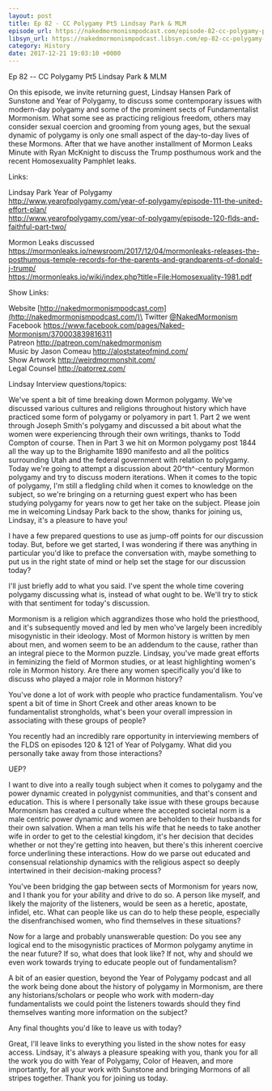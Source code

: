 ```yaml
---
layout: post
title: Ep 82 - CC Polygamy Pt5 Lindsay Park & MLM
episode_url: https://nakedmormonismpodcast.com/episode-82-cc-polygamy-pt5-lindsay-park-mlm/
libsyn_url: https://nakedmormonismpodcast.libsyn.com/ep-82-cc-polygamy-pt5-lindsay-park-mlm
category: History
date: 2017-12-21 19:03:10 +0000
---
```


Ep 82 -- CC Polygamy Pt5 Lindsay Park & MLM

On this episode, we invite returning guest, Lindsay Hansen Park of
Sunstone and Year of Polygamy, to discuss some contemporary issues with
modern-day polygamy and some of the prominent sects of Fundamentalist
Mormonism. What some see as practicing religious freedom, others may
consider sexual coercion and grooming from young ages, but the sexual
dynamic of polygamy is only one small aspect of the day-to-day lives of
these Mormons. After that we have another installment of Mormon Leaks
Minute with Ryan McKnight to discuss the Trump posthumous work and the
recent Homosexuality Pamphlet leaks.

Links:

Lindsay Park Year of Polygamy\
<http://www.yearofpolygamy.com/year-of-polygamy/episode-111-the-united-effort-plan/>\
<http://www.yearofpolygamy.com/year-of-polygamy/episode-120-flds-and-faithful-part-two/>

Mormon Leaks discussed\
<https://mormonleaks.io/newsroom/2017/12/04/mormonleaks-releases-the-posthumous-temple-records-for-the-parents-and-grandparents-of-donald-j-trump/>\
<https://mormonleaks.io/wiki/index.php?title=File:Homosexuality-1981.pdf>

Show Links:

Website [http://nakedmormonismpodcast.com](http://nakedmormonismpodcast.com/)\
Twitter [\@NakedMormonism](https://twitter.com/NakedMormonism)\
Facebook <https://www.facebook.com/pages/Naked-Mormonism/370003839816311>\
Patreon <http://patreon.com/nakedmormonism>\
Music by Jason Comeau <http://aloststateofmind.com/>\
Show Artwork <http://weirdmormonshit.com/>\
Legal Counsel <http://patorrez.com/>

Lindsay Interview questions/topics:

We've spent a bit of time breaking down Mormon polygamy. We've discussed
various cultures and religions throughout history which have practiced
some form of polygamy or polyamory in part 1. Part 2 we went through
Joseph Smith's polygamy and discussed a bit about what the women were
experiencing through their own writings, thanks to Todd Compton of
course. Then in Part 3 we hit on Mormon polygamy post 1844 all the way
up to the Brighamite 1890 manifesto and all the politics surrounding
Utah and the federal government with relation to polygamy. Today we're
going to attempt a discussion about 20^th^-century Mormon polygamy and
try to discuss modern iterations. When it comes to the topic of
polygamy, I'm still a fledgling child when it comes to knowledge on the
subject, so we're bringing on a returning guest expert who has been
studying polygamy for years now to get her take on the subject. Please
join me in welcoming Lindsay Park back to the show, thanks for joining
us, Lindsay, it's a pleasure to have you!

I have a few prepared questions to use as jump-off points for our
discussion today. But, before we get started, I was wondering if there
was anything in particular you'd like to preface the conversation with,
maybe something to put us in the right state of mind or help set the
stage for our discussion today?

I'll just briefly add to what you said. I've spent the whole time
covering polygamy discussing what is, instead of what ought to be. We'll
try to stick with that sentiment for today's discussion.

Mormonism is a religion which aggrandizes those who hold the priesthood,
and it's subsequently moved and led by men who've largely been
incredibly misogynistic in their ideology. Most of Mormon history is
written by men about men, and women seem to be an addendum to the cause,
rather than an integral piece to the Mormon puzzle. Lindsay, you've made
great efforts in feminizing the field of Mormon studies, or at least
highlighting women's role in Mormon history. Are there any women
specifically you'd like to discuss who played a major role in Mormon
history?

You've done a lot of work with people who practice fundamentalism.
You've spent a bit of time in Short Creek and other areas known to be
fundamentalist strongholds, what's been your overall impression in
associating with these groups of people?

You recently had an incredibly rare opportunity in interviewing members
of the FLDS on episodes 120 & 121 of Year of Polygamy. What did you
personally take away from those interactions?

UEP?

I want to dive into a really tough subject when it comes to polygamy and
the power dynamic created in polygynist communities, and that's consent
and education. This is where I personally take issue with these groups
because Mormonism has created a culture where the accepted societal norm
is a male centric power dynamic and women are beholden to their husbands
for their own salvation. When a man tells his wife that he needs to take
another wife in order to get to the celestial kingdom, it's her decision
that decides whether or not they're getting into heaven, but there's
this inherent coercive force underlining these interactions. How do we
parse out educated and consensual relationship dynamics with the
religious aspect so deeply intertwined in their decision-making process?

You've been bridging the gap between sects of Mormonism for years now,
and I thank you for your ability and drive to do so. A person like
myself, and likely the majority of the listeners, would be seen as a
heretic, apostate, infidel, etc. What can people like us can do to help
these people, especially the disenfranchised women, who find themselves
in these situations?

Now for a large and probably unanswerable question: Do you see any
logical end to the misogynistic practices of Mormon polygamy anytime in
the near future? If so, what does that look like? If not, why and should
we even work towards trying to educate people out of fundamentalism?

A bit of an easier question, beyond the Year of Polygamy podcast and all
the work being done about the history of polygamy in Mormonism, are
there any historians/scholars or people who work with modern-day
fundamentalists we could point the listeners towards should they find
themselves wanting more information on the subject?

Any final thoughts you'd like to leave us with today?

Great, I'll leave links to everything you listed in the show notes for
easy access. Lindsay, it's always a pleasure speaking with you, thank
you for all the work you do with Year of Polygamy, Color of Heaven, and
more importantly, for all your work with Sunstone and bringing Mormons
of all stripes together. Thank you for joining us today.
